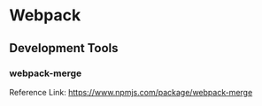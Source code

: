 # Webpack

## Development Tools
### webpack-merge

Reference Link: https://www.npmjs.com/package/webpack-merge